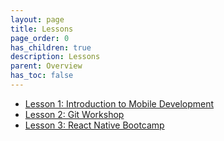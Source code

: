 ```yaml
---
layout: page
title: Lessons
page_order: 0
has_children: true
description: Lessons
parent: Overview
has_toc: false
---
```


- [Lesson 1: Introduction to Mobile Development](https://learn.mdb.dev/training-program/lessons/lesson1/)
- [Lesson 2: Git Workshop](https://learn.mdb.dev/training-program/lessons/lesson2/)
- [Lesson 3: React Native Bootcamp](https://learn.mdb.dev/training-program/lessons/lesson3/)


